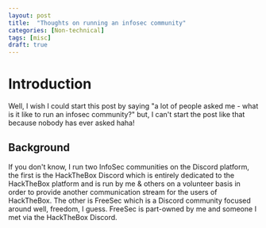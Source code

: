 ```yaml
---
layout: post
title:  "Thoughts on running an infosec community"
categories: [Non-technical]
tags: [misc]
draft: true
---
```


# Introduction

Well, I wish I could start this post by saying "a lot of people asked me - what is it like to run an infosec community?" but, I can't start the post like that because nobody has ever asked haha!

## Background

If you don't know, I run two InfoSec communities on the Discord platform, the first is the HackTheBox Discord which is entirely dedicated to the HackTheBox platform and is run by me & others on a volunteer basis in order to provide another communication stream for the users of HackTheBox. The other is FreeSec which is a Discord community focused around well, freedom, I guess. FreeSec is part-owned by me and someone I met via the HackTheBox Discord.